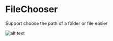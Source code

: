 # FileChooser
Support choose the path of a folder or file easier

![alt text](https://i.imgur.com/De515wb.png)

